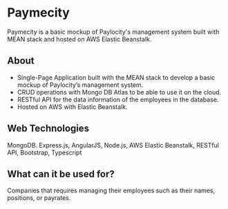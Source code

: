 # Paymecity

Paymecity is a basic mockup of Paylocity's management system built with MEAN stack and hosted on AWS Elastic Beanstalk.

## About

-	Single-Page Application built with the MEAN stack to develop a basic mockup of Paylocity’s management system.
-	CRUD operations with Mongo DB Atlas to be able to use it on the cloud.
-	RESTful API for the data information of the employees in the database.
-	Hosted on AWS with Elastic Beanstalk.

## Web Technologies

MongoDB. Express.js, AngularJS, Node.js, AWS Elastic Beanstalk, RESTful API, Bootstrap, Typescript

## What can it be used for?
Companies that requires managing their employees such as their names, positions, or payrates.

